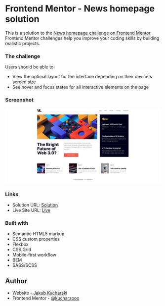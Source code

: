 # Frontend Mentor - News homepage solution

This is a solution to the [News homepage challenge on Frontend Mentor](https://www.frontendmentor.io/challenges/news-homepage-H6SWTa1MFl). Frontend Mentor challenges help you improve your coding skills by building realistic projects.


### The challenge

Users should be able to:

- View the optimal layout for the interface depending on their device's screen size
- See hover and focus states for all interactive elements on the page

### Screenshot

![](./desktop.jpg)

### Links

- Solution URL: [Solution](https://www.frontendmentor.io/solutions/news-homepage-main-grid-flexbox-sassscss-bem-MwZGdc3vfj)
- Live Site URL: [Live](https://kucharzooo.github.io/news-homepage-news/)


### Built with

- Semantic HTML5 markup
- CSS custom properties
- Flexbox
- CSS Grid
- Mobile-first workflow
- BEM
- SASS/SCSS

## Author

- Website - [Jakub Kucharski](https://github.com/Kucharzooo)
- Frontend Mentor - [@kucharzooo](https://www.frontendmentor.io/profile/Kucharzooo)

